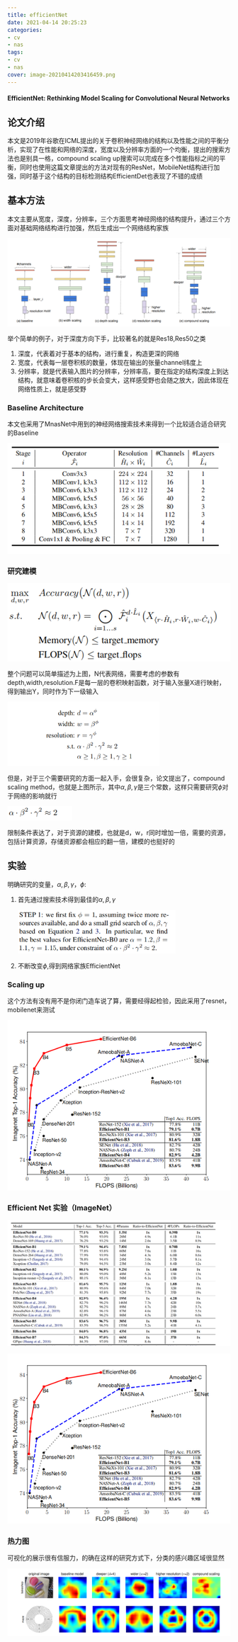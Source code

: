 ```yaml
---
title: efficientNet
date: 2021-04-14 20:25:23
categories:
- cv
- nas
tags:
- cv
- nas
cover: image-20210414203416459.png
---
```


#### EfficientNet: Rethinking Model Scaling for Convolutional Neural Networks

## 论文介绍

本文是2019年谷歌在ICML提出的关于卷积神经网络的结构以及性能之间的平衡分析，实现了在性能和网络的深度，宽度以及分辨率方面的一个均衡，提出的搜索方法也是别具一格，compound scaling up搜索可以完成在多个性能指标之间的平衡，同时也使用这篇文章提出的方法对现有的ResNet，MobileNet结构进行加强，同时基于这个结构的目标检测结构EfficientDet也表现了不错的成绩

## 基本方法

本文主要从宽度，深度，分辨率，三个方面思考神经网络的结构提升，通过三个方面对基础网络结构进行加强，然后生成出一个网络结构家族

![](efficientNet/image-20210414203416459.png)

举个简单的例子，对于深度方向下手，比较著名的就是Res18,Res50之类

1. 深度，代表着对于基本的结构，进行重复，构造更深的网络
2. 宽度，代表每一层卷积核的数量，体现在输出的张量channel纬度上
3. 分辨率，就是代表输入图片的分辨率，分辨率高，要在指定的结构深度上到达结构，就意味着卷积核的步长会变大，这样感受野也会随之放大，因此体现在网络性质上，就是感受野

### Baseline Architecture

本文也采用了MnasNet中用到的神经网络搜索技术来得到一个比较适合适合研究的Baseline

![image-20210414205029715](efficientNet/image-20210414205029715.png)

### 研究建模

![image-20210414205558782](efficientNet/image-20210414205558782.png)

整个问题可以简单描述为上图，N代表网络，需要考虑的参数有depth,width,resolution.F是每一层的卷积映射函数，对于输入张量X进行映射，得到输出Y，同时作为下一级输入

<img src="efficientNet/image-20210414205826095.png" alt="image-20210414205826095" style="zoom:67%;" />

但是，对于三个需要研究的方面一起入手，会很复杂，论文提出了，compound scaling method，也就是上图所示，其中$\alpha ,\beta,\gamma$是三个常数，这样只需要研究$\phi$对于网络的影响就行

<img src="efficientNet/image-20210414210143184.png" alt="image-20210414210143184" style="zoom:80%;" />

限制条件表达了，对于资源的建模，也就是d，w，r同时增加一倍，需要的资源，包括计算资源，存储资源都会相应的翻一倍，建模的也挺好的

## 实验

明确研究的变量，$\alpha ,\beta,\gamma，\phi$:

1. 首先通过搜索技术得到最佳的$\alpha ,\beta,\gamma$

   <img src="efficientNet/image-20210414211533776.png" alt="image-20210414211533776" style="zoom:67%;" />

2. 不断改变$\phi$,得到网络家族EfficientNet

### Scaling up

这个方法有没有用不是你闭门造车说了算，需要经得起检验，因此采用了resnet，mobilenet来测试

![image-20210414211123150](efficientNet/image-20210414211123150.png)

### Efficient Net 实验（ImageNet）

![image-20210414210924848](efficientNet/image-20210414210924848.png)

![image-20210414210938917](efficientNet/image-20210414210938917.png)

### 热力图

可视化的展示很有信服力，的确在这样的研究方式下，分类的感兴趣区域很显然

![image-20210414211302422](efficientNet/image-20210414211302422.png)